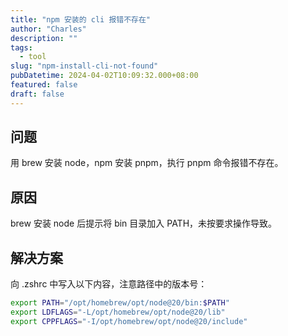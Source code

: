 ```yaml
---
title: "npm 安装的 cli 报错不存在"
author: "Charles"
description: ""
tags:
  - tool
slug: "npm-install-cli-not-found"
pubDatetime: 2024-04-02T10:09:32.000+08:00
featured: false
draft: false
---
```


## 问题
用 brew 安装 node，npm 安装 pnpm，执行 pnpm 命令报错不存在。

## 原因
brew 安装 node 后提示将 bin 目录加入 PATH，未按要求操作导致。

## 解决方案
向 .zshrc 中写入以下内容，注意路径中的版本号：
```bash
export PATH="/opt/homebrew/opt/node@20/bin:$PATH"
export LDFLAGS="-L/opt/homebrew/opt/node@20/lib"
export CPPFLAGS="-I/opt/homebrew/opt/node@20/include"
```
